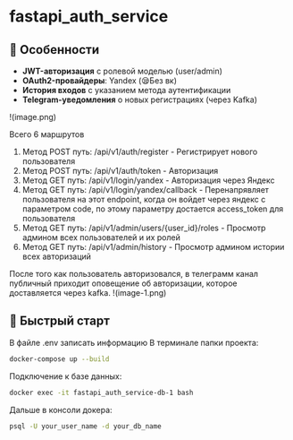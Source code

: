 # fastapi_auth_service

## 🌟 Особенности
- **JWT-авторизация** с ролевой моделью (user/admin)
- **OAuth2-провайдеры**: Yandex (:sleepy:Без вк)
- **История входов** с указанием метода аутентификации
- **Telegram-уведомления** о новых регистрациях (через Kafka)

!(image.png)

Всего 6 маршрутов
1. Метод POST путь: /api/v1/auth/register - Регистрирует нового пользователя
2. Метод POST путь: /api/v1/auth/token - Авторизация
3. Метод GET путь: /api/v1/login/yandex - Авторизация через Яндекс
4. Метод GET путь: /api/v1/login/yandex/callback - Перенапрявляет пользователя на этот endpoint, когда он войдет через яндекс с параметром code, по этому параметру достается access_token для пользователя
5. Метод GET путь: /api/v1/admin/users/{user_id}/roles - Просмотр админом всех пользователей и их ролей
6. Метод GET путь: /api/v1/admin/history - Просмотр админом истории всех авторизаций

После того как пользователь авторизовался, в телеграмм канал публичный приходит оповещение об авторизации, которое доставляется через kafka.
!(image-1.png)

## 🚀 Быстрый старт

В файле .env записать информацию
В терминале папки проекта:
```sh
docker-compose up --build
```
Подключение к базе данных:

```sh
docker exec -it fastapi_auth_service-db-1 bash
```

Дальше в консоли докера:

```sh
psql -U your_user_name -d your_db_name
```

